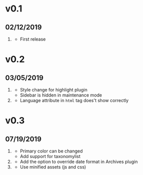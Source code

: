 # v0.1
##  02/12/2019

1. [](#new)
    * First release

# v0.2
##  03/05/2019

1. [](#improved)
    * Style change for highlight plugin
    * Sidebar is hidden in maintenance mode
2. [](#bugfix)
     * Language attribute in `html` tag does't show correctly

# v0.3
##  07/19/2019

1. [](#new)
    * Primary color can be changed
    * Add support for taxonomylist
2. [](#improved)
    * Add the option to override date format in Archives plugin
3. [](#bugfix)
    * Use minified assets (js and css)
